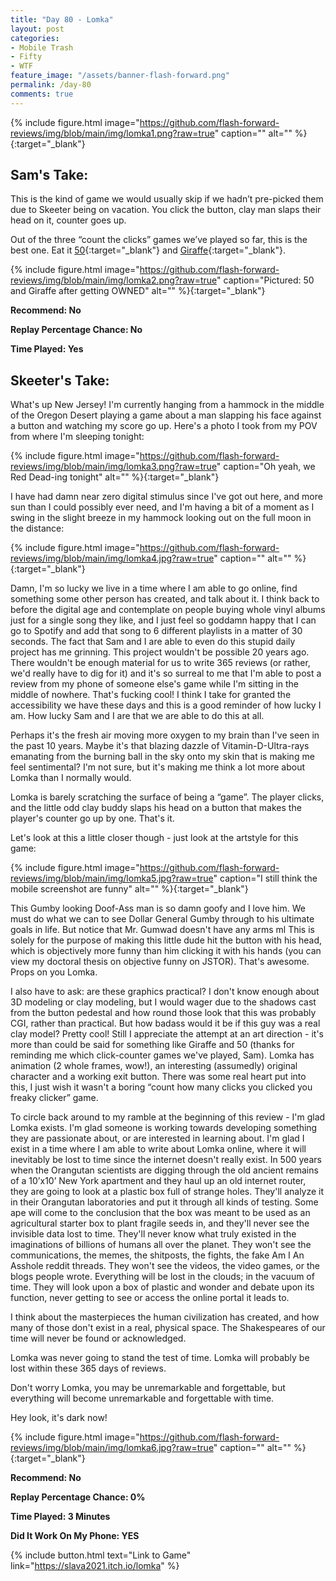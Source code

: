 ```yaml
---
title: "Day 80 - Lomka"
layout: post
categories:
- Mobile Trash
- Fifty
- WTF
feature_image: "/assets/banner-flash-forward.png"
permalink: /day-80
comments: true
---
```


{% include figure.html image="https://github.com/flash-forward-reviews/img/blob/main/img/lomka1.png?raw=true" caption="" alt="" %}{:target="_blank"}

## Sam's Take:

This is the kind of game we would usually skip if we hadn’t pre-picked them due to Skeeter being on vacation. You click the button, clay man slaps their head on it, counter goes up.

Out of the three “count the clicks” games we’ve played so far, this is the best one. Eat it [50](https://flash-forward-reviews.github.io/day-50){:target="_blank"} and [Giraffe](https://flash-forward-reviews.github.io/day-11){:target="_blank"}.

{% include figure.html image="https://github.com/flash-forward-reviews/img/blob/main/img/lomka2.png?raw=true" caption="Pictured: 50 and Giraffe after getting OWNED" alt="" %}{:target="_blank"}

**Recommend: No**

**Replay Percentage Chance: No**

**Time Played: Yes**

## Skeeter's Take:

What's up New Jersey! I'm currently hanging from a hammock in the middle of the Oregon Desert playing a game about a man slapping his face against a button and watching my score go up. Here's a photo I took from my POV from where I'm sleeping tonight:

{% include figure.html image="https://github.com/flash-forward-reviews/img/blob/main/img/lomka3.png?raw=true" caption="Oh yeah, we Red Dead-ing tonight" alt="" %}{:target="_blank"}

I have had damn near zero digital stimulus since I've got out here, and more sun than I could possibly ever need, and I'm having a bit of a moment as I swing in the slight breeze in my hammock looking out on the full moon in the distance:

{% include figure.html image="https://github.com/flash-forward-reviews/img/blob/main/img/lomka4.jpg?raw=true" caption="" alt="" %}{:target="_blank"}

Damn, I'm so lucky we live in a time where I am able to go online, find something some other person has created, and talk about it. I think back to before the digital age and contemplate on people buying whole vinyl albums just for a single song they like, and I just feel so goddamn happy that I can go to Spotify and add that song to 6 different playlists in a matter of 30 seconds. 
The fact that Sam and I are able to even do this stupid daily project has me grinning. This project wouldn't be possible 20 years ago. There wouldn't be enough material for us to write 365 reviews (or rather, we'd really have to dig for it) and it's so surreal to me that I'm able to post a review from my phone of someone else's game while I'm sitting in the middle of nowhere. That's fucking cool! I think I take for granted the accessibility we have these days and this is a good reminder of how lucky I am. How lucky Sam and I are that we are able to do this at all. 

Perhaps it's the fresh air moving more oxygen to my brain than I've seen in the past 10 years. Maybe it's that blazing dazzle of Vitamin-D-Ultra-rays emanating from the burning ball in the sky onto my skin that is making me feel sentimental? I'm not sure, but it's making me think a lot more about Lomka than I normally would.

Lomka is barely scratching the surface of being a “game”. The player clicks, and the little odd clay buddy slaps his head on a button that makes the player's counter go up by one. That's it. 

Let's look at this a little closer though - just look at the artstyle for this game:

{% include figure.html image="https://github.com/flash-forward-reviews/img/blob/main/img/lomka5.jpg?raw=true" caption="I still think the mobile screenshot are funny" alt="" %}{:target="_blank"}

This Gumby looking Doof-Ass man is so damn goofy and I love him. We must do what we can to see Dollar General Gumby through to his ultimate goals in life. 
But notice that Mr. Gumwad doesn't have any arms ml This is solely for the purpose of making this little dude hit the button with his head, which is objectively more funny than him clicking it with his hands (you can view my doctoral thesis on objective funny on JSTOR). That's awesome. Props on you Lomka.

I also have to ask: are these graphics practical? I don't know enough about 3D modeling or clay modeling, but I would wager due to the shadows cast from the button pedestal and how round those look that this was probably CGI, rather than practical. But how badass would it be if this guy was a real clay model? Pretty cool! Still I appreciate the attempt at an art direction - it's more than could be said for something like Giraffe and 50 (thanks for reminding me which click-counter games we've played, Sam). Lomka has animation (2 whole frames, wow!), an interesting (assumedly) original character and a working exit button. There was some real heart put into this, I just wish it wasn't a boring “count how many clicks you clicked you freaky clicker” game. 

To circle back around to my ramble at the beginning of this review - I'm glad Lomka exists. I'm glad someone is working towards developing something they are passionate about, or are interested in learning about. I'm glad I exist in a time where I am able to write about Lomka online, where it will inevitably be lost to time since the internet doesn't really exist. In 500 years when the Orangutan scientists are digging through the old ancient remains of a 10’x10’ New York apartment and they haul up an old internet router, they are going to look at a plastic box full of strange holes. They'll analyze it in their Orangutan laboratories and put it through all kinds of testing. Some ape will come to the conclusion that the box was meant to be used as an agricultural starter box to plant fragile seeds in, and they'll never see the invisible data lost to time. They'll never know what truly existed in the imaginations of billions of humans all over the planet. They won't see the communications, the memes, the shitposts, the fights, the fake Am I An Asshole reddit threads. They won't see the videos, the video games, or the blogs people wrote. Everything will be lost in the clouds; in the vacuum of time. They will look upon a box of plastic and wonder and debate upon its function, never getting to see or access the online portal it leads to. 

I think about the masterpieces the human civilization has created, and how many of those don't exist in a real, physical space. 
The Shakespeares of our time will never be found or acknowledged.

Lomka was never going to stand the test of time. Lomka will probably be lost within these 365 days of reviews. 

Don't worry Lomka, you may be unremarkable and forgettable, but everything will become unremarkable and forgettable with time. 

Hey look, it's dark now!

{% include figure.html image="https://github.com/flash-forward-reviews/img/blob/main/img/lomka6.jpg?raw=true" caption="" alt="" %}{:target="_blank"}

**Recommend: No** 

**Replay Percentage Chance: 0%**

**Time Played: 3 Minutes**

**Did It Work On My Phone: YES**

{% include button.html text="Link to Game" link="https://slava2021.itch.io/lomka" %}